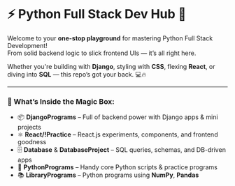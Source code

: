 # ⚡ Python Full Stack Dev Hub 🚀

Welcome to your **one-stop playground** for mastering Python Full Stack Development!  
From solid backend logic to slick frontend UIs — it’s all right here.  

Whether you're building with **Django**, styling with **CSS**, flexing **React**, or diving into **SQL** — this repo’s got your back. 💻🔥

---

### 🧩 What’s Inside the Magic Box:

- 📦 **DjangoPrograms** – Full of backend power with Django apps & mini projects  
- ⚛️ **React/!Practice** – React.js experiments, components, and frontend goodness  
- 🗄️ **Database** & **DatabaseProject** – SQL queries, schemas, and DB-driven apps  
- 🐍 **PythonPrograms** – Handy core Python scripts & practice programs  
- 📚 **LibraryPrograms** – Python programs using **NumPy**, **Pandas**

